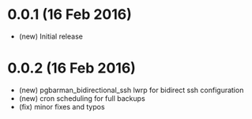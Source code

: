 # 0.0.1 (16 Feb 2016)
* (new) Initial release

# 0.0.2 (16 Feb 2016)
* (new) pgbarman_bidirectional_ssh lwrp for bidirect ssh configuration
* (new) cron scheduling for full backups
* (fix) minor fixes and typos